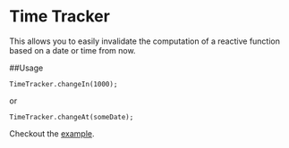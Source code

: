 Time Tracker
=============

This allows you to easily invalidate the computation of a reactive function based on a date or time from now.

##Usage
```
TimeTracker.changeIn(1000);
```
or

```
TimeTracker.changeAt(someDate);
```

Checkout the [example](https://github.com/DispatchMe/meteor-time-tracker/tree/master/example).